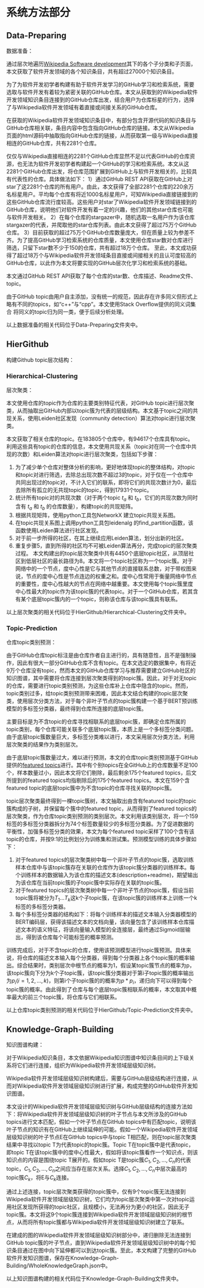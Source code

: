 # 系统方法部分

## Data-Preparing

数据准备：

通过层次地遍历[Wikipedia Software development](https://en.wikipedia.org/wiki/Category:Software_development)其下的各个子分类和子页面，本文获取了软件开发领域的各个知识条目，共有超过27000个知识条目。

为了为软件开发初学者构建有助于软件开发学习的GitHub学习和检索系统，需要选取与软件开发有着较为紧密关联的GitHub仓库。本文从获取到的Wikipedia软件开发领域知识条目连接到的GitHub仓库出发，结合用户为仓库标星的行为，选择了与Wikipedia软件开发领域有着直接或间接关系的GitHub仓库。

在获取的Wikipedia软件开发领域知识条目中，有部分包含开源代码的知识条目与GitHub仓库相关联，条目内容中包含指向GitHub仓库的链接。本文从Wikipedia页面的html源码中抽取指向GitHub仓库的链接，从而获取第一级与Wikipedia直接相连的GitHub仓库，共有2281个仓库。

仅仅与Wikipedia直接相连的2281个GitHub仓库显然不足以代表GitHub的仓库资源，也无法为软件开发初学者构建起一个GitHub的学习和检索系统。本文从这2281个GitHub仓库出发，将仓库范围扩展到GitHub上与软件开发相关的，比较具有代表性的仓库。具体做法如下：
1）通过GitHub REST API获取在GitHub上对star了这2281个仓库的所有用户。由此，本文获得了全部2281个仓库的220余万名标星用户。平均每个仓库有将近1000名标星用户，可知Wikipedia直接链接到的这些GitHub仓库流行度较高。这些用户对star了Wikipedia软件开发领域链接到的GitHub仓库，说明他们对软件开发有着一定的兴趣，他们的其他star仓库也可能与软件开发相关。
2）在每个仓库的stargazer中，随机选取一名用户作为该仓库stargazer的代表，并爬取他的star仓库列表。由此本文获得了超过75万个GitHub仓库。
3）目前获取的超过75万个GitHub仓库数量庞大，但在质量上较为参差不齐。为了提高GitHub学习检索系统的仓库质量，本文使用仓库star数对仓库进行筛选，只留下star数不少于150的仓库，共有超过18万个仓库。
至此，本文成功获得了超过18万个与Wikipedia软件开发领域条目直接或间接相关的且认可度较高的GitHub仓库，以此作为本文将要实现的GitHub层次化学习和检索系统的基础。

本文通过GitHub REST API获取了每个仓库的star数、仓库描述、Readme文件、topic。

由于GitHub topic由用户自主添加，没有统一的规范，因此存在许多同义但形式上略有不同的topics，如“c++”与“cpp”。本文使用Stack Overflow提供的同义词集合 将同义的topic归为同一类，便于后续分析处理。

以上数据准备的相关代码位于Data-Preparing文件夹中。

## HierGithub

构建Github topic层次结构：

### Hierarchical-Clustering

层次聚类：

本文使用仓库的topic作为仓库的主要类别特征代表，对GitHub topic进行层次聚类，从而抽取出GitHub内部以topic簇为代表的层级结构。本文基于topic之间的共现关系，使用Leiden社区发现（community detection）算法对topic进行层次聚类。

本文获取了相关仓库的topic。在183805个仓库中，有94617个仓库具有topic。利用这些具有topic的仓库的信息，本文使用共现关系（topic对在同一个仓库中共现的次数）和Leiden算法对topic进行层次聚类，包括如下步骤：

1. 为了减少单个仓库对整体分析的影响，更好地体现topic的整体结构，对topic和topic对进行筛选，去除总出现次数不超过3的topic，对于仅在一个仓库中共同出现过的topic对，不计入它们的联系，即将它们的共现次数计为0，最后去除所有孤立的无共现topic的topic，得到17931个topic。
2. 统计所有topic对的共现次数（对于两个topic $t_a$ 和 $t_b$，它们的共现次数为同时含有 $t_a$ 和 $t_b$ 的仓库数量），构建topic的共现矩阵。
3. 根据共现矩阵，使用python工具包NetworkX 建立topic共现关系图。
4. 在topic共现关系图上调用python工具包leidenalg 的find_partition函数，该函数使用Leiden算法进行社区发现。
5. 对于前一步所得的社区，在其上继续应用Leiden算法，划分出新的社区。
6. 重复步骤5，直到所得的社区均不可被Leiden算法再分，完成topic的层次聚类过程。
本文构建出的topic层次聚类中共有4450个底层topic社区，从顶层社区到低层社区的最长路径为8。本文将一个topic社区称为一个topic簇。对于网络中的一个节点，度中心性是它与其他节点的直接联系总数，对于带权图来说，节点的度中心性是节点连边的权重之和。度中心性常用于衡量网络中节点的重要性，度中心性越大的节点在网络中越重要。本文使用每个topic簇里度中心性最大的topic作为该topic簇的代表topic。对于一个GitHub仓库，若其含有某个底层topic簇内的一个topic，则称该仓库与该topic簇具有联系。

以上层次聚类的相关代码位于HierGithub/Hierarchical-Clustering文件夹中。

### Topic-Prediction

仓库topic类别预测：

由于GitHub仓库topic标注是由仓库作者自主进行的，具有随意性，且不是强制操作，因此有很大一部分GitHub仓库不含有topic。在本文选定的数据集中，有将近9万个仓库没有topic，然而本文的GitHub仓库学习与推荐需要建立GitHub社区的知识图谱，其中需要将仓库连接到层次聚类得到的topic簇。因此，对于对无topic的仓库，需要进行topic类别预测，为这些仓库补上仓库中隐含的topic。然而，topic类别过多，给topic类别预测带来困难，因此本文结合构建的topic层次聚类，使用层次分类方法，对于每个非叶子节点的topic簇构建一个基于BERT预训练模型的多标签分类器，最终得到仓库所连接的底层topic簇。

主要目标是为不含topic的仓库寻找相联系的底层topic簇，即确定仓库所属的topic类别，每个仓库可能关联多个底层topic簇，本质上是一个多标签分类问题。由于底层topic簇数量巨大，多标签分类难以进行，本文采用层次分类方法，利用层次聚类的结果作为类别层次。

由于底层topic簇数量过大，难以进行预测，本文的仓库topic类别预测基于GitHub提供的[featured topics](https://github.com/topics)进行。其中有个别topics在全GitHub上的仓库数量不足100个，样本数量过小，因此本文将它们剔除，最后剩余175个featured topics，后文所提到的featured topics均指剔除后的175个featured topics。本文在159个含featured topic的底层topic簇中为不含topic的仓库寻找关联的topic簇。

topic层次聚类最终得到一棵topic簇树，本文抽取出由含有featured topic的topic簇构成的子树，并保留每个簇中的featured topic，从而得到了featured topics的层次聚类，作为仓库topic类别预测的类别层次。本文利用该类别层次，将一个159标签的多标签分类器拆分为74个标签数量较少的多标签分类器。为了促进数据的平衡性，加强多标签分类的效果，本文为每个featured topic采样了100个含有该topic的仓库，并按9:1的比例划分为训练集和测试集。预测模型训练的具体步骤如下：

1. 对于featured topics的层次聚类树中每一个非叶子节点的topic簇，选取训练样本仓库中与该topic簇存在关联的仓库作为该topic簇分类器的训练样本。每个训练样本的数据输入为该仓库的描述文本(description+readme)，期望输出为该仓库在当前topic簇的子topic簇中实际存在关联的topic簇。
2. 对于featured topics的层次聚类树中每一个非叶子节点的topic簇，假设当前topic簇将被分为$T_1…T_k$这k个子topic簇，在该topic簇的训练样本上训练一个k标签的多标签分类器。
3. 每个多标签分类器的结构如下：将每个训练样本的描述文本输入分类器模型的BERT编码层，获得该描述文本的文档向量，该向量包含了该训练样本仓库描述文本的语义特征，将该向量输入模型的全连接层，最终通过Sigmoid层输出，得到该仓库每个可能标签的概率预测。

训练完成后，对于不含topic的仓库，使用该预测模型进行topic簇预测。具体来说，将仓库的描述文本输入每个分类器，得到每个分类器上各个topic簇的概率输出。综合结果时，类别层次中根节点的概率为1，假设某topic簇节点的概率为p，该topic簇向下分为k个子topic簇，该topic簇分类器对于第i子topic簇的概率输出为$p_i (i=1,2,…,k)$，则第i个子topic簇的的概率为$p*p_i$，递归向下可以得到每个topic簇的概率。由此得到了仓库与每个底层topic簇相联系的概率，本文取其中概率最大的前三个topic簇，将仓库与它们相联系。

以上仓库topic类别预测的相关代码位于HierGithub/Topic-Prediction文件夹中。

## Knowledge-Graph-Building

知识图谱构建：

对于Wikipedia知识条目，本文依据Wikipedia知识图谱中知识条目间的上下级关系将它们进行连接，组织为Wikipedia软件开发领域层级知识树。

Wikipedia软件开发领域层级知识树构建后，需要与GitHub层级结构进行连接，从而对Wikipedia软件开发领域层级知识树进行扩展，构成完整的GitHub软件开发知识图谱。

本文设计的Wikipedia软件开发领域层级知识树与GitHub层级结构的连接方法如下：将Wikipedia软件开发领域层级知识树的叶子节点与本文所涉及的GitHub topics进行文本匹配，假如一个叶子节点在GitHub topics中有匹配topic，说明该叶子节点的知识有在GitHub上继续延伸的可能。假如一个Wikipedia软件开发领域层级知识树的叶子节点E在GitHub topics中与topic T相匹配，则在topic层次聚类结果中寻找以topic T为代表topic的topic簇。Topic T在topic簇中是代表topic，即topic T在该topic簇中的度中心性最大，假如将该topic簇看作一个知识点，则该知识点的内容是围绕topic T展开的。假如topic T是topic簇$C_1,C_2,…,C_n$的代表topic，$C_1,C_2,…,C_n$之间应当存在层次关系。选择$C_1,C_2,…,C_n$中层次最高的topic簇$C_k$，将E与$C_k$连接。

通过上述连接，topic层次聚类获得的topic簇中，仅有9个topic簇无法连接到Wikipedia软件开发领域层级知识树，它们均为topic层次聚类中第一次对topic运用社区发现所获得的topic社区，且规模小，无法再分为更小的社区，因此无子topic簇。本文将这9个topic簇连接到Wikipedia软件开发领域层级知识树的根节点，从而将所有topic簇都与Wikipedia软件开发领域层级知识树建立了联系。

在建成的图的Wikipedia软件开发领域层级知识树部分中，递归删除无法连接到GitHub topic簇的叶子节点，直到Wikipedia软件开发领域层级知识树中的每个知识条目通过在图中向下延伸都可以到达topic簇。至此，本文构建了完整的GitHub软件开发知识图谱，保存在Knowledge-Graph-Building/WholeKnowledgeGraph.json中。

以上知识图谱构建的相关代码位于Knowledge-Graph-Building文件夹中。
